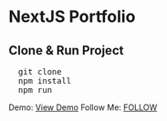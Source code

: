 # NextJS Portfolio

<h2>Clone & Run Project</h2>
<pre>
  git clone
  npm install
  npm run
</pre>

Demo: <a href="https://fitrihy.vercel.app/">View Demo</a>
Follow Me: <a href="https://hy-tech.my.id/">FOLLOW</a>
